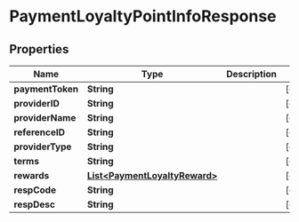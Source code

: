 

# PaymentLoyaltyPointInfoResponse


## Properties

| Name | Type | Description | Notes |
|------------ | ------------- | ------------- | -------------|
|**paymentToken** | **String** |  |  [optional] |
|**providerID** | **String** |  |  [optional] |
|**providerName** | **String** |  |  [optional] |
|**referenceID** | **String** |  |  [optional] |
|**providerType** | **String** |  |  [optional] |
|**terms** | **String** |  |  [optional] |
|**rewards** | [**List&lt;PaymentLoyaltyReward&gt;**](PaymentLoyaltyReward.md) |  |  [optional] |
|**respCode** | **String** |  |  [optional] |
|**respDesc** | **String** |  |  [optional] |



